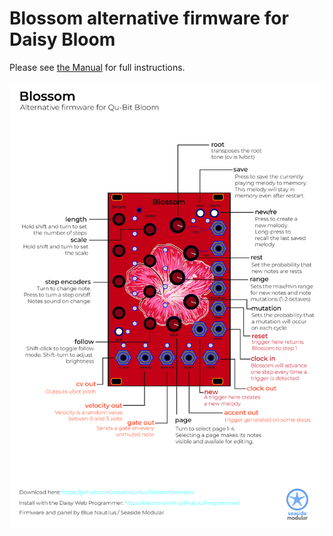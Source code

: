 # Blossom alternative firmware for Daisy Bloom

Please see [the Manual](BlossomManual.pdf) for full instructions. 

![Blossom Cheat Sheet](BlossomCheatSheet.jpg)

